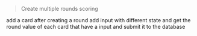 >Create multiple rounds scoring

add a card after creating a round add input with different state and get the round value of each card that have a input and submit it to the database

